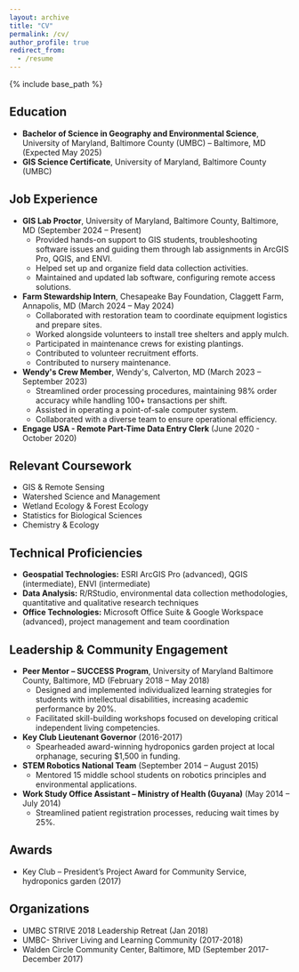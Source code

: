 ```yaml
---
layout: archive
title: "CV"
permalink: /cv/
author_profile: true
redirect_from:
  - /resume
---
```


{% include base_path %}

## Education

* **Bachelor of Science in Geography and Environmental Science**, University of Maryland, Baltimore County (UMBC) – Baltimore, MD (Expected May 2025)
* **GIS Science Certificate**, University of Maryland, Baltimore County (UMBC)

## Job Experience

* **GIS Lab Proctor**, University of Maryland, Baltimore County, Baltimore, MD (September 2024 – Present)
    * Provided hands-on support to GIS students, troubleshooting software issues and guiding them through lab assignments in ArcGIS Pro, QGIS, and ENVI.
    * Helped set up and organize field data collection activities.
    * Maintained and updated lab software, configuring remote access solutions.
* **Farm Stewardship Intern**, Chesapeake Bay Foundation, Claggett Farm, Annapolis, MD (March 2024 – May 2024)
    * Collaborated with restoration team to coordinate equipment logistics and prepare sites.
    * Worked alongside volunteers to install tree shelters and apply mulch.
    * Participated in maintenance crews for existing plantings.
    * Contributed to volunteer recruitment efforts.
    * Contributed to nursery maintenance.
* **Wendy's Crew Member**, Wendy's, Calverton, MD (March 2023 – September 2023)
    * Streamlined order processing procedures, maintaining 98% order accuracy while handling 100+ transactions per shift.
    * Assisted in operating a point-of-sale computer system.
    * Collaborated with a diverse team to ensure operational efficiency.
* **Engage USA - Remote Part-Time Data Entry Clerk** (June 2020 - October 2020)


## Relevant Coursework

* GIS & Remote Sensing
* Watershed Science and Management
* Wetland Ecology & Forest Ecology
* Statistics for Biological Sciences
* Chemistry & Ecology

## Technical Proficiencies

* **Geospatial Technologies:** ESRI ArcGIS Pro (advanced), QGIS (intermediate), ENVI (intermediate)
* **Data Analysis:** R/RStudio, environmental data collection methodologies, quantitative and qualitative research techniques
* **Office Technologies:** Microsoft Office Suite & Google Workspace (advanced), project management and team coordination

## Leadership & Community Engagement

* **Peer Mentor – SUCCESS Program**, University of Maryland Baltimore County, Baltimore, MD (February 2018 – May 2018)
    * Designed and implemented individualized learning strategies for students with intellectual disabilities, increasing academic performance by 20%.
    * Facilitated skill-building workshops focused on developing critical independent living competencies.
* **Key Club Lieutenant Governor** (2016-2017)
    * Spearheaded award-winning hydroponics garden project at local orphanage, securing \$1,500 in funding.
* **STEM Robotics National Team** (September 2014 – August 2015)
    * Mentored 15 middle school students on robotics principles and environmental applications.
* **Work Study Office Assistant – Ministry of Health (Guyana)** (May 2014 – July 2014)
    * Streamlined patient registration processes, reducing wait times by 25%.

## Awards

* Key Club – President’s Project Award for Community Service, hydroponics garden (2017)

## Organizations

* UMBC STRIVE 2018 Leadership Retreat (Jan 2018)
* UMBC- Shriver Living and Learning Community (2017-2018)
* Walden Circle Community Center, Baltimore, MD (September 2017- December 2017)
